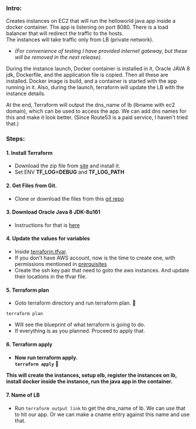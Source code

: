 ### Intro:
Creates instances on EC2 that will run the helloworld java app inside a docker container. The app is listening on port 8080. 
There is a load balancer that will redirect the traffic to the hosts.  
The instances will take traffic only from LB (private network). 
  * _(For convenience of testing I have provided internet gateway, but these will be removed in the next release)._

During the instance launch, Docker container is installed in it, Oracle JAVA 8 jdk, Dockerfile, and the application file is copied.
Then all these are installed. Docker image is build, and a container is started with the app running in it. 
Also, during the launch, terraform will update the LB with the instance details.

At the end, Terraform will output the dns_name of lb (lbname with ec2 domain), which can be used to access the app. 
We can add dns names for this and make it look better. (Since Route53 is a paid service, I haven't tried that.)


### Steps:
<h4> 1. Install Terraform </h4>

  * Download the zip file from [site](https://releases.hashicorp.com/terraform/0.11.3/terraform_0.11.3_linux_amd64.zip) and install it.
  * Set ENV **TF_LOG=DEBUG** and **TF_LOG_PATH**
 
<h4> 2. Get Files from Git. </h4>

  * Clone or download the files from this [git repo](https://github.com/saleemv/hello-world.git)

<h4> 3. Download Oracle Java 8 JDK-8u161 </h4>

  *  Instructions for that is [here](java8-setup.md)

<h4> 4. Update the values for variables</h4>
  
  * Inside [terraform.tfvar](terraform/terraform.tfvar).
  * If you don't have AWS account, now is the time to create one, with permissions mentioned in [prerquisites](prerequisites)
  * Create the ssh key pair that need to goto the aws instances. And update their locations in the tfvar file.

<h4> 5. Terraform plan </h4>

  * Goto terraform directory and run terraform plan.  :pray:
  
   `terraform plan`
   
   * Will see the blueprint of what terraform is going to do. 
   * If everything is as you planned. Proceed to apply that.
   
  <h4> 6. Terraform apply <h4>
  
  * Now run terraform apply.  
  `terraform apply`     :pray:
   
This will create the instances, setup elb, register the instances on lb, install docker inside the instance, 
run the java app in the container. 

  <h4> 7. Name of LB </h4>
  
  * Run `terraform output link` to get the dns_name of lb. We can use that to hit our app. 
  Or we can make a cname entry against this name and use that. 
  
